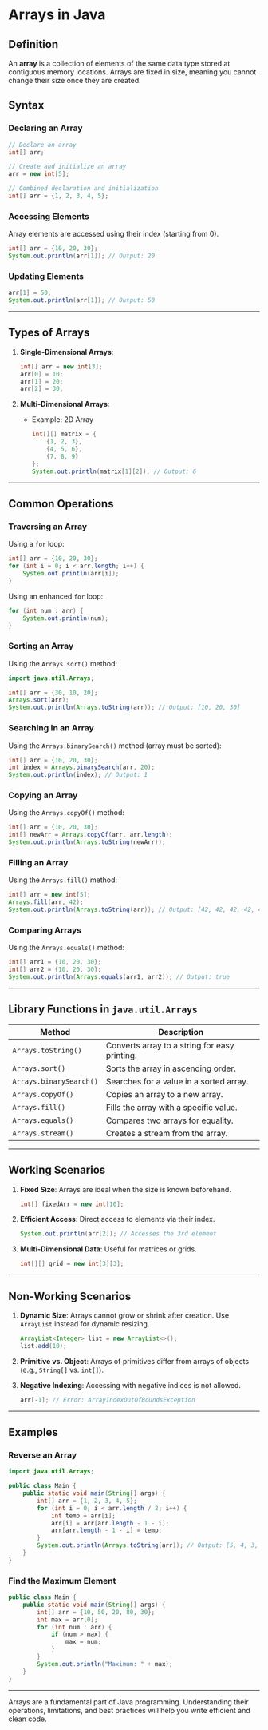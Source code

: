 # Arrays in Java

## Definition
An **array** is a collection of elements of the same data type stored at contiguous memory locations. Arrays are fixed in size, meaning you cannot change their size once they are created.

## Syntax
### Declaring an Array
```java
// Declare an array
int[] arr;

// Create and initialize an array
arr = new int[5];

// Combined declaration and initialization
int[] arr = {1, 2, 3, 4, 5};
```

### Accessing Elements
Array elements are accessed using their index (starting from 0).
```java
int[] arr = {10, 20, 30};
System.out.println(arr[1]); // Output: 20
```

### Updating Elements
```java
arr[1] = 50;
System.out.println(arr[1]); // Output: 50
```

---

## Types of Arrays
1. **Single-Dimensional Arrays**:
   ```java
   int[] arr = new int[3];
   arr[0] = 10;
   arr[1] = 20;
   arr[2] = 30;
   ```

2. **Multi-Dimensional Arrays**:
   - Example: 2D Array
     ```java
     int[][] matrix = {
         {1, 2, 3},
         {4, 5, 6},
         {7, 8, 9}
     };
     System.out.println(matrix[1][2]); // Output: 6
     ```

---

## Common Operations

### Traversing an Array
Using a `for` loop:
```java
int[] arr = {10, 20, 30};
for (int i = 0; i < arr.length; i++) {
    System.out.println(arr[i]);
}
```
Using an enhanced `for` loop:
```java
for (int num : arr) {
    System.out.println(num);
}
```

### Sorting an Array
Using the `Arrays.sort()` method:
```java
import java.util.Arrays;

int[] arr = {30, 10, 20};
Arrays.sort(arr);
System.out.println(Arrays.toString(arr)); // Output: [10, 20, 30]
```

### Searching in an Array
Using the `Arrays.binarySearch()` method (array must be sorted):
```java
int[] arr = {10, 20, 30};
int index = Arrays.binarySearch(arr, 20);
System.out.println(index); // Output: 1
```

### Copying an Array
Using the `Arrays.copyOf()` method:
```java
int[] arr = {10, 20, 30};
int[] newArr = Arrays.copyOf(arr, arr.length);
System.out.println(Arrays.toString(newArr));
```

### Filling an Array
Using the `Arrays.fill()` method:
```java
int[] arr = new int[5];
Arrays.fill(arr, 42);
System.out.println(Arrays.toString(arr)); // Output: [42, 42, 42, 42, 42]
```

### Comparing Arrays
Using the `Arrays.equals()` method:
```java
int[] arr1 = {10, 20, 30};
int[] arr2 = {10, 20, 30};
System.out.println(Arrays.equals(arr1, arr2)); // Output: true
```

---

## Library Functions in `java.util.Arrays`

| Method               | Description                                      |
|----------------------|--------------------------------------------------|
| `Arrays.toString()`  | Converts array to a string for easy printing.    |
| `Arrays.sort()`      | Sorts the array in ascending order.              |
| `Arrays.binarySearch()` | Searches for a value in a sorted array.          |
| `Arrays.copyOf()`    | Copies an array to a new array.                  |
| `Arrays.fill()`      | Fills the array with a specific value.           |
| `Arrays.equals()`    | Compares two arrays for equality.                |
| `Arrays.stream()`    | Creates a stream from the array.                 |

---

## Working Scenarios
1. **Fixed Size**:
   Arrays are ideal when the size is known beforehand.
   ```java
   int[] fixedArr = new int[10];
   ```

2. **Efficient Access**:
   Direct access to elements via their index.
   ```java
   System.out.println(arr[2]); // Accesses the 3rd element
   ```

3. **Multi-Dimensional Data**:
   Useful for matrices or grids.
   ```java
   int[][] grid = new int[3][3];
   ```

---

## Non-Working Scenarios
1. **Dynamic Size**:
   Arrays cannot grow or shrink after creation. Use `ArrayList` instead for dynamic resizing.
   ```java
   ArrayList<Integer> list = new ArrayList<>();
   list.add(10);
   ```

2. **Primitive vs. Object**:
   Arrays of primitives differ from arrays of objects (e.g., `String[]` vs. `int[]`).

3. **Negative Indexing**:
   Accessing with negative indices is not allowed.
   ```java
   arr[-1]; // Error: ArrayIndexOutOfBoundsException
   ```

---

## Examples
### Reverse an Array
```java
import java.util.Arrays;

public class Main {
    public static void main(String[] args) {
        int[] arr = {1, 2, 3, 4, 5};
        for (int i = 0; i < arr.length / 2; i++) {
            int temp = arr[i];
            arr[i] = arr[arr.length - 1 - i];
            arr[arr.length - 1 - i] = temp;
        }
        System.out.println(Arrays.toString(arr)); // Output: [5, 4, 3, 2, 1]
    }
}
```

### Find the Maximum Element
```java
public class Main {
    public static void main(String[] args) {
        int[] arr = {10, 50, 20, 80, 30};
        int max = arr[0];
        for (int num : arr) {
            if (num > max) {
                max = num;
            }
        }
        System.out.println("Maximum: " + max);
    }
}
```

---

Arrays are a fundamental part of Java programming. Understanding their operations, limitations, and best practices will help you write efficient and clean code.

